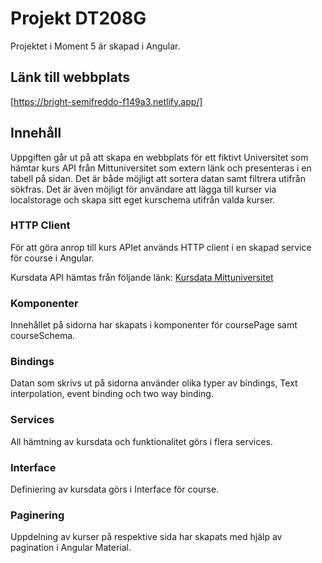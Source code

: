 # Projekt DT208G

Projektet i Moment 5 är skapad i Angular.

## Länk till webbplats
[https://bright-semifreddo-f149a3.netlify.app/]

## Innehåll

Uppgiften går ut på att skapa en  webbplats för ett fiktivt Universitet som hämtar kurs API från Mittuniversitet som extern länk och presenteras i en tabell på sidan. Det är både möjligt att sortera datan samt filtrera utifrån sökfras. Det är även möjligt för användare att lägga till kurser via localstorage och skapa sitt eget kurschema utifrån valda kurser.

### HTTP Client
För att göra anrop till kurs APIet används HTTP client i en skapad service för course i Angular. 

Kursdata API hämtas från följande länk:
[Kursdata Mittuniversitet](https://matdah.github.io/DT208G---Programmering-i-TypeScript/Moment%205%20-%20Projekt/miun_courses.json)

### Komponenter
Innehållet på sidorna har skapats i komponenter för coursePage samt courseSchema.

### Bindings
Datan som skrivs ut på sidorna använder olika typer av bindings, Text interpolation, event binding och two way binding.

### Services
All hämtning av kursdata och funktionalitet görs i flera services.

### Interface
Definiering av kursdata görs i Interface för course.

### Paginering
Uppdelning av kurser på respektive sida har skapats med hjälp av pagination i Angular Material.